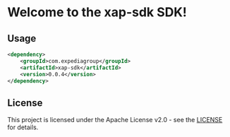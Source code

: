 # Welcome to the xap-sdk SDK!

## Usage
```xml
<dependency>
    <groupId>com.expediagroup</groupId>
    <artifactId>xap-sdk</artifactId>
    <version>0.0.4</version>
</dependency>
```

## License

This project is licensed under the Apache License v2.0 - see the [LICENSE](LICENSE) for details.
